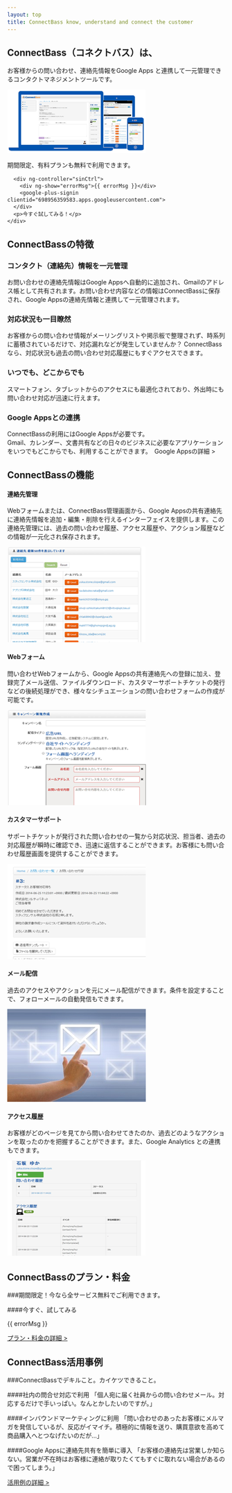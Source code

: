 ```yaml
---
layout: top
title: ConnectBass know, understand and connect the customer
---
```


<div class="jumbotron">
  <h2><span class="logoTypoPrefix">Connect</span><span class="logoTypoSuffix">Bass</span>（コネクトバス）は、</h2>
  <p class="lead">お客様からの問い合わせ、連絡先情報をGoogle Apps と連携して一元管理できるコンタクトマネジメントツールです。</p>

  <div class="row">
    <div class="col-sm-6">
      <img class="media-object" src="/assets/img/top/devices_320.png" width="320">
    </div>
    <div class="col-sm-6 text-right">
      <p>期間限定、有料プランも無料で利用できます。</p>

      <div ng-controller="sinCtrl">
        <div ng-show="errorMsg">{{ errorMsg }}</div>
        <google-plus-signin clientid="698956359583.apps.googleusercontent.com">
      </div>
      <p>今すぐ試してみる！</p>
    </div>
  </div>

</div>


<h2 class="text-center"><span class="logoTypoPrefix">Connect</span><span class="logoTypoSuffix">Bass</span>の特徴</h2>

<div class="row">
  <div class="col-sm-6">
    <h3>コンタクト（連絡先）情報を一元管理</h3>
    <p>お問い合わせの連絡先情報はGoogle Appsへ自動的に追加され、Gmailのアドレス帳として共有されます。お問い合わせ内容などの情報はConnectBassに保存され、Google Appsの連絡先情報と連携して一元管理されます。</p>
  </div>
  <div class="col-sm-6">
    <h3>対応状況も一目瞭然</h3>
    <p>お客様からの問い合わせ情報がメーリングリストや掲示板で整理されず、時系列に蓄積されているだけで、対応漏れなどが発生していませんか？ ConnectBassなら、対応状況も過去の問い合わせ対応履歴にもすぐアクセスできます。</p>
  </div>
</div>

<div class="row">
  <div class="col-sm-6">
    <h3>いつでも、どこからでも</h3>
	<p>スマートフォン、タブレットからのアクセスにも最適化されており、外出時にも問い合わせ対応が迅速に行えます。</p>
  </div>
  <div class="col-sm-6">
    <h3>Google Appsとの連携</h3>
	<p>ConnectBassの利用にはGoogle Appsが必要です。<br>Gmail、カレンダー、文書共有などの日々のビジネスに必要なアプリケーションをいつでもどこからでも、利用することができます。　Google Appsの詳細 ></p>  
  </div>
</div>


<h2 class="text-center"><span class="logoTypoPrefix">Connect</span><span class="logoTypoSuffix">Bass</span>の機能</h2>

<div class="row">
  <div class="col-sm-6">
    <h4><span class="glyphicon glyphicon-user"></span> 連絡先管理</h4>
	<p class="descQuote">Webフォームまたは、ConnectBass管理画面から、Google Appsの共有連絡先に連絡先情報を追加・編集・削除を行えるインターフェイスを提供します。この連絡先管理には、過去の問い合わせ履歴、アクセス履歴や、アクション履歴などの情報が一元化され保存されます。</p>
  </div>
  <div class="col-sm-6 text-center">
    <img src="/assets/img/top/contact.png" width="320" height="220" class="img-thumbnail imgMargin">
  </div>
</div>

<div class="row">
  <div class="col-sm-6">
    <h4><span class="glyphicon glyphicon-pencil"></span> Webフォーム</h4>
	<p class="descQuote">問い合わせWebフォームから、Google Appsの共有連絡先への登録に加え、登録完了メール送信、ファイルダウンロード、カスタマーサポートチケットの発行などの後続処理ができ、様々なシチュエーションの問い合わせフォームの作成が可能です。</p>
  </div>
  <div class="col-sm-6 text-center">
    <img src="/assets/img/top/form.png" width="320" height="220" class="img-thumbnail imgMargin">
  </div>
</div>

<div class="row">
  <div class="col-sm-6">
    <h4><span class="glyphicon glyphicon-search"></span> カスタマーサポート</h4>
	<p class="descQuote">サポートチケットが発行された問い合わせの一覧から対応状況、担当者、過去の対応履歴が瞬時に確認でき、迅速に返信することができます。お客様にも問い合わせ履歴画面を提供することができます。</p>
  </div>
  <div class="col-sm-6 text-center">
    <img src="/assets/img/top/case.png" width="320" height="220" class="img-thumbnail imgMargin">
  </div>
</div>

<div class="row">
  <div class="col-sm-6">
    <h4><span class="glyphicon glyphicon-envelope"></span> メール配信</h4>
	<p class="descQuote">過去のアクセスやアクションを元にメール配信ができます。条件を設定することで、フォローメールの自動発信もできます。</p>
  </div>
  <div class="col-sm-6 text-center">
    <img src="/assets/img/top/p7_2_320.jpg" width="320" height="214" class="img-thumbnail imgMargin">
  </div>
</div>

<div class="row">
  <div class="col-sm-6">
    <h4><span class="glyphicon glyphicon-globe"></span> アクセス履歴</h4>
	<p class="descQuote">お客様がどのページを見てから問い合わせてきたのか、過去どのようなアクションを取ったのかを把握することができます。また、Google Analytics との連携もできます。</p>
  </div>
  <div class="col-sm-6 text-center">
    <img src="/assets/img/top/access.png" width="320" height="220" class="img-thumbnail imgMargin">
  </div>
</div>

<h2 class="text-center"><span class="logoTypoPrefix">Connect</span><span class="logoTypoSuffix">Bass</span>のプラン・料金</h2>

###期間限定！今なら全サービス無料でご利用できます。

####今すぐ、試してみる

<div ng-controller="sinCtrl">
  <div ng-show="errorMsg">{{ errorMsg }}</div>
  <google-plus-signin clientid="698956359583.apps.googleusercontent.com">
</div>

[プラン・料金の詳細 >](price.html)

<h2 class="text-center"><span class="logoTypoPrefix">Connect</span><span class="logoTypoSuffix">Bass</span>活用事例</h2>

###ConnectBassでデキルこと。カイケツできること。

####社内の問合せ対応で利用
「個人宛に届く社員からの問い合わせメール。対応するだけで手いっぱい。なんとかしたいのですが。」

####インバウンドマーケティングに利用
「問い合わせのあったお客様にメルマガを発信しているが、反応がイマイチ。積極的に情報を送り、購買意欲を高めて商品購入へとつなげたいのだが...」  

####Google Appsに連絡先共有を簡単に導入
「お客様の連絡先は営業しか知らない。営業が不在時はお客様に連絡が取りたくてもすぐに取れない場合があるので困ってしまう。」

[活用例の詳細 >](case.html)



